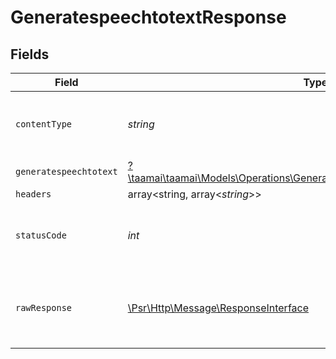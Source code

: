 # GeneratespeechtotextResponse


## Fields

| Field                                                                                                                                             | Type                                                                                                                                              | Required                                                                                                                                          | Description                                                                                                                                       |
| ------------------------------------------------------------------------------------------------------------------------------------------------- | ------------------------------------------------------------------------------------------------------------------------------------------------- | ------------------------------------------------------------------------------------------------------------------------------------------------- | ------------------------------------------------------------------------------------------------------------------------------------------------- |
| `contentType`                                                                                                                                     | *string*                                                                                                                                          | :heavy_check_mark:                                                                                                                                | HTTP response content type for this operation                                                                                                     |
| `generatespeechtotext`                                                                                                                            | [?\taamai\taamai\Models\Operations\GeneratespeechtotextGeneratespeechtotext](../../models/operations/GeneratespeechtotextGeneratespeechtotext.md) | :heavy_minus_sign:                                                                                                                                | OK                                                                                                                                                |
| `headers`                                                                                                                                         | array<string, array<*string*>>                                                                                                                    | :heavy_minus_sign:                                                                                                                                | N/A                                                                                                                                               |
| `statusCode`                                                                                                                                      | *int*                                                                                                                                             | :heavy_check_mark:                                                                                                                                | HTTP response status code for this operation                                                                                                      |
| `rawResponse`                                                                                                                                     | [\Psr\Http\Message\ResponseInterface](https://www.php-fig.org/psr/psr-7/#33-psrhttpmessageresponseinterface)                                      | :heavy_minus_sign:                                                                                                                                | Raw HTTP response; suitable for custom response parsing                                                                                           |